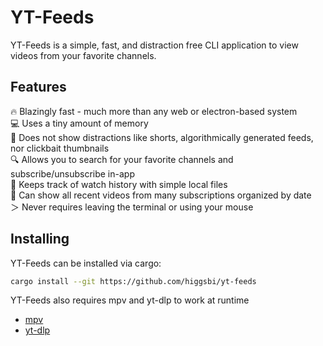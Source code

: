 # YT-Feeds

YT-Feeds is a simple, fast, and distraction free CLI application to view videos from your favorite channels.

## Features

🔥 Blazingly fast - much more than any web or electron-based system  
💻 Uses a tiny amount of memory  
👀 Does not show distractions like shorts, algorithmically generated feeds, nor clickbait thumbnails  
🔍 Allows you to search for your favorite channels and subscribe/unsubscribe in-app  
📜 Keeps track of watch history with simple local files  
🎥 Can show all recent videos from many subscriptions organized by date  
＞ Never requires leaving the terminal or using your mouse  

## Installing

YT-Feeds can be installed via cargo:
```bash
cargo install --git https://github.com/higgsbi/yt-feeds
```

YT-Feeds also requires mpv and yt-dlp to work at runtime
- [mpv](https://github.com/mpv-player/mpv)
- [yt-dlp](https://github.com/yt-dlp/yt-dlp)






